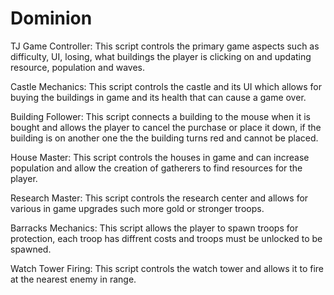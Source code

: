 # Dominion
TJ Game Controller: This script controls the primary game aspects such as difficulty, UI, losing, what buildings the player is clicking on and updating resource, population and waves.


Castle Mechanics: This script controls the castle and its UI which allows for buying the buildings in game and its health that can cause a game over.


Building Follower: This script connects a building to the mouse when it is bought and allows the player to cancel the purchase or place it down, if the building is on another one the the building turns red and cannot be placed.


House Master: This script controls the houses in game and can increase population and allow the creation of gatherers to find resources for the player.


Research Master: This script controls the research center and allows for various in game upgrades such more gold or stronger troops.


Barracks Mechanics: This script allows the player to spawn troops for protection, each troop has diffrent costs and troops must be unlocked to be spawned.


Watch Tower Firing: This script controls the watch tower and allows it to fire at the nearest enemy in range.
